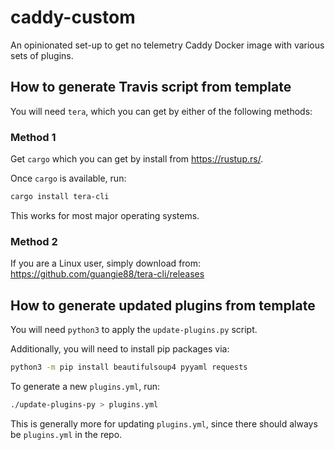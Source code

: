 # caddy-custom

An opinionated set-up to get no telemetry Caddy Docker image with various sets
of plugins.

## How to generate Travis script from template

You will need `tera`, which you can get by either of the following methods:

### Method 1

Get `cargo` which you can get by install from <https://rustup.rs/>.

Once `cargo` is available, run:

```bash
cargo install tera-cli
```

This works for most major operating systems.

### Method 2

If you are a Linux user, simply download from:
<https://github.com/guangie88/tera-cli/releases>

## How to generate updated plugins from template

You will need `python3` to apply the `update-plugins.py` script.

Additionally, you will need to install pip packages via:

```bash
python3 -m pip install beautifulsoup4 pyyaml requests
```

To generate a new `plugins.yml`, run:

```bash
./update-plugins-py > plugins.yml
```

This is generally more for updating `plugins.yml`, since there should always be
`plugins.yml` in the repo.
